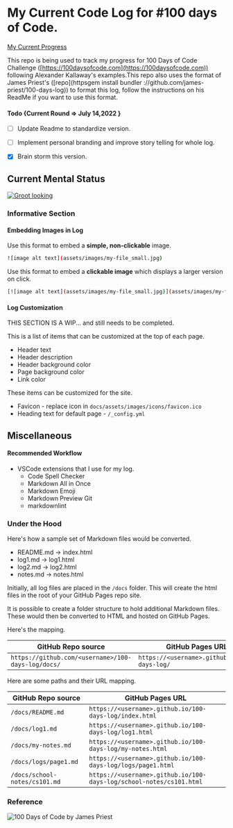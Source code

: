 # My Current Code Log for #100 days of Code.
[My Current Progress](https://nerajno.github.io/100DaysOfCodeLog/index.html)

This repo is being used to track my progress for  100 Days of Code Challenge ([https://100daysofcode.com](https://100daysofcode.com)) following Alexander Kallaway's examples.This repo also uses the format of James Priest's ([repo](httpsgem install bundler
://github.com/james-priest/100-days-log)) to format this log, follow the instructions on his ReadMe if you want to use this format.

#### Todo {Current Round =>  July 14,2022 }
- [ ] Update Readme to standardize version.
- [ ] Implement personal branding and improve story telling for whole log.
- [x] Brain storm this version.


## Current Mental Status
[![Groot looking ](https://media.giphy.com/media/B9XXtlIKF8wec/giphy.gif)](https://media.giphy.com/media/B9XXtlIKF8wec/giphy.gif)

### Informative Section

#### Embedding Images in Log

Use this format to embed a **simple, non-clickable** image.

```bash
![image alt text](assets/images/my-file_small.jpg)
```

Use this format to embed a **clickable image** which displays a larger version on click.

```bash
[![image alt text](assets/images/my-file_small.jpg)](assets/images/my-file.jpg)
```

#### Log Customization

THIS SECTION IS A WIP... and still needs to be completed.

This is a list of items that can be customized at the top of each page.

- Header text
- Header description
- Header background color
- Page background color
- Link color

These items can be customized for the site.

- Favicon - replace icon in `docs/assets/images/icons/favicon.ico`
- Heading text for default page - `/_config.yml`

## Miscellaneous

#### Recommended Workflow

- VSCode extensions that I use for my log.
  - Code Spell Checker
  - Markdown All in Once
  - Markdown Emoji
  - Markdown Preview Git
  - markdownlint

<!--
1. Open folder
2. Start up site in terminal
3. Make changes
4. other... -->

### Under the Hood

Here's how a sample set of Markdown files would be converted.

- README.md -> index.html
- log1.md -> log1.html
- log2.md -> log2.html
- notes.md -> notes.html

Initially, all log files are placed in the `/docs` folder. This will create the html files in the root of your GitHub Pages repo site.

It is possible to create a folder structure to hold additional Markdown files. These would then be converted to HTML and hosted on GitHub Pages.

Here's the mapping.

| GitHub Repo source | GitHub Pages URL |
| --- | --- |
| `https://github.com/<username>/100-days-log/docs/` | `https://<username>.github.io/100-days-log/` |

Here are some paths and their URL mapping.

| GitHub Repo source | GitHub Pages URL |
| --- | --- |
| `/docs/README.md` | `https://<username>.github.io/100-days-log/index.html` |
| `/docs/log1.md` | `https://<username>.github.io/100-days-log/log1.html` |
| `/docs/my-notes.md` | `https://<username>.github.io/100-days-log/my-notes.html` |
| `/docs/logs/page1.md` | `https://<username>.github.io/100-days-log/logs/page1.html` |
| `/docs/school-notes/cs101.md` | `https://<username>.github.io/100-days-log/school-notes/cs101.html` |

### Reference
![100 Days of Code by James Priest](https://james-priest.github.io/100-days-of-code-log/)

